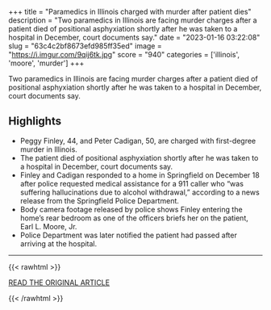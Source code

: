 +++
title = "Paramedics in Illinois charged with murder after patient dies"
description = "Two paramedics in Illinois are facing murder charges after a patient died of positional asphyxiation shortly after he was taken to a hospital in December, court documents say."
date = "2023-01-16 03:22:08"
slug = "63c4c2bf8673efd985ff35ed"
image = "https://i.imgur.com/9qij6tk.jpg"
score = "940"
categories = ['illinois', 'moore', 'murder']
+++

Two paramedics in Illinois are facing murder charges after a patient died of positional asphyxiation shortly after he was taken to a hospital in December, court documents say.

## Highlights

- Peggy Finley, 44, and Peter Cadigan, 50, are charged with first-degree murder in Illinois.
- The patient died of positional asphyxiation shortly after he was taken to a hospital in December, court documents say.
- Finley and Cadigan responded to a home in Springfield on December 18 after police requested medical assistance for a 911 caller who “was suffering hallucinations due to alcohol withdrawal,” according to a news release from the Springfield Police Department.
- Body camera footage released by police shows Finley entering the home’s rear bedroom as one of the officers briefs her on the patient, Earl L. Moore, Jr.
- Police Department was later notified the patient had passed after arriving at the hospital.

---

{{< rawhtml >}}
  <p class="article-category">
    <a target="_blank" href="https://edition.cnn.com/2023/01/13/us/illinois-paramedics-charged-patient-dies/index.html">READ THE ORIGINAL ARTICLE</a>
  </p>
{{< /rawhtml >}}
